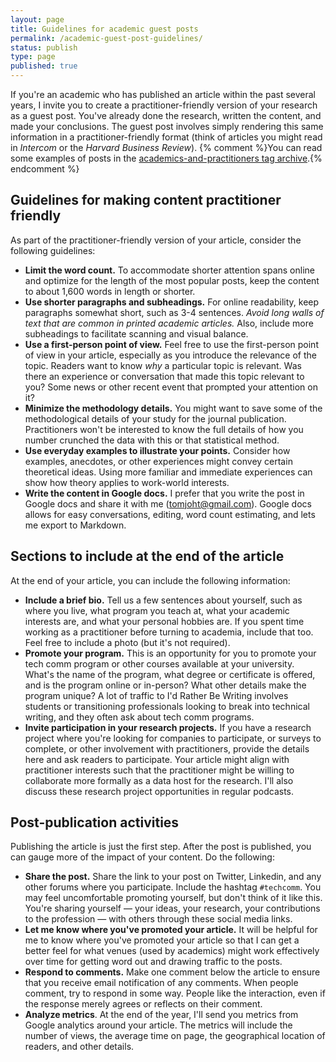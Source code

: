 ```yaml
---
layout: page
title: Guidelines for academic guest posts
permalink: /academic-guest-post-guidelines/
status: publish
type: page
published: true
---
```


If you're an academic who has published an article within the past several years, I invite you to create a practitioner-friendly version of your research as a guest post. You've already done the research, written the content, and made your conclusions. The guest post involves simply rendering this same information in a practitioner-friendly format (think of articles you might read in _Intercom_ or the _Harvard Business Review_). {% comment %}You can read some examples of posts in the [academics-and-practitioners tag archive](/category-academics-and-practitioners/).{% endcomment %}

## Guidelines for making content practitioner friendly

As part of the practitioner-friendly version of your article, consider the following guidelines:

*   **Limit the word count.** To accommodate shorter attention spans online and optimize for the length of the most popular posts, keep the content to about 1,600 words in length or shorter.
*   **Use shorter paragraphs and subheadings.** For online readability, keep paragraphs somewhat short, such as 3-4 sentences. *Avoid long walls of text that are common in printed academic articles.* Also, include more subheadings to facilitate scanning and visual balance.
*   **Use a first-person point of view.** Feel free to use the first-person point of view in your article, especially as you introduce the relevance of the topic. Readers want to know _why_ a particular topic is relevant. Was there an experience or conversation that made this topic relevant to you? Some news or other recent event that prompted your attention on it?
*   **Minimize the methodology details.** You might want to save some of the methodological details of your study for the journal publication. Practitioners won't be interested to know the full details of how you number crunched the data with this or that statistical method.
*   **Use everyday examples to illustrate your points.** Consider how examples, anecdotes, or other experiences might convey certain theoretical ideas. Using more familiar and immediate experiences can show how theory applies to work-world interests.
*   **Write the content in Google docs.** I prefer that you write the post in Google docs and share it with me ([tomjoht@gmail.com](mailto:tomjoht@gmail.com)). Google docs allows for easy conversations, editing, word count estimating, and lets me export to Markdown.

## Sections to include at the end of the article

At the end of your article, you can include the following information:

*   **Include a brief bio.** Tell us a few sentences about yourself, such as where you live, what program you teach at, what your academic interests are, and what your personal hobbies are. If you spent time working as a practitioner before turning to academia, include that too. Feel free to include a photo (but it's not required).
*   **Promote your program.** This is an opportunity for you to promote your tech comm program or other courses available at your university. What's the name of the program, what degree or certificate is offered, and is the program online or in-person? What other details make the program unique? A lot of traffic to I'd Rather Be Writing involves students or transitioning professionals looking to break into technical writing, and they often ask about tech comm programs.
*   **Invite participation in your research projects.**  If you have a research project where you're looking for companies to participate, or surveys to complete, or other involvement with practitioners, provide the details here and ask readers to participate. Your article might align with practitioner interests such that the practitioner might be willing to collaborate more formally as a data host for the research. I'll also discuss these research project opportunities in regular podcasts.

## Post-publication activities

Publishing the article is just the first step. After the post is published, you can gauge more of the impact of your content. Do the following:

*   **Share the post.** Share the link to your post on Twitter, Linkedin, and any other forums where you participate. Include the hashtag `#techcomm`. You may feel uncomfortable promoting yourself, but don't think of it like this. You're sharing yourself &mdash; your ideas, your research, your contributions to the profession &mdash; with others through these social media links.
*  **Let me know where you've promoted your article.** It will be helpful for me to know where you've promoted your article so that I can get a better feel for what venues (used by academics) might work effectively over time for getting word out and drawing traffic to the posts.
*   **Respond to comments.** Make one comment below the article to ensure that you receive email notification of any comments. When people comment, try to respond in some way. People like the interaction, even if the response merely agrees or reflects on their comment.
*   **Analyze metrics**. At the end of the year, I'll send you metrics from Google analytics around your article. The metrics will include the number of views, the average time on page, the geographical location of readers, and other details.
